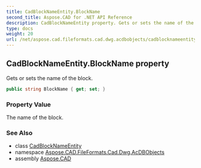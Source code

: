 ```yaml
---
title: CadBlockNameEntity.BlockName
second_title: Aspose.CAD for .NET API Reference
description: CadBlockNameEntity property. Gets or sets the name of the block
type: docs
weight: 20
url: /net/aspose.cad.fileformats.cad.dwg.acdbobjects/cadblocknameentity/blockname/
---
```

## CadBlockNameEntity.BlockName property

Gets or sets the name of the block.

```csharp
public string BlockName { get; set; }
```

### Property Value

The name of the block.

### See Also

* class [CadBlockNameEntity](../)
* namespace [Aspose.CAD.FileFormats.Cad.Dwg.AcDBObjects](../../cadblocknameentity/)
* assembly [Aspose.CAD](../../../)


